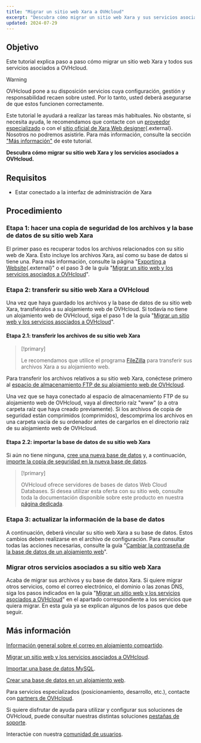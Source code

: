```yaml
---
title: "Migrar un sitio web Xara a OVHcloud"
excerpt: "Descubra cómo migrar un sitio web Xara y sus servicios asociados a OVHcloud"
updated: 2024-07-29
---
```


## Objetivo

Este tutorial explica paso a paso cómo migrar un sitio web Xara y todos sus servicios asociados a OVHcloud.

> [!warning]
>
> OVHcloud pone a su disposición servicios cuya configuración, gestión y responsabilidad recaen sobre usted. Por lo tanto, usted deberá asegurarse de que estos funcionen correctamente.
>
> Este tutorial le ayudará a realizar las tareas más habituales. No obstante, si necesita ayuda, le recomendamos que contacte con un [proveedor especializado](/links/partner) o con el [sitio oficial de Xara Web designer](https://www.xara.com/webdesigner-plus/){.external}. Nosotros no podremos asistirle. Para más información, consulte la sección ["Más información"](#go-further) de este tutorial.
>

**Descubra cómo migrar su sitio web Xara y los servicios asociados a OVHcloud.**

## Requisitos

- Estar conectado a la interfaz de administración de Xara

## Procedimiento

### Etapa 1: hacer una copia de seguridad de los archivos y la base de datos de su sitio web Xara

El primer paso es recuperar todos los archivos relacionados con su sitio web de Xara. Esto incluye los archivos Xara, así como su base de datos si tiene una. Para más información, consulte la página "[Exporting a Website](https://webdesigner.xara.com/bhavtest/test1/xara_desktop/product_support/web_features/exporting_website.html?rhhlterm=website){.external}" o el paso 3 de la guía "[Migrar un sitio web y los servicios asociados a OVHcloud](/pages/web_cloud/web_hosting/hosting_migrating_to_ovh)".

### Etapa 2: transferir su sitio web Xara a OVHcloud

Una vez que haya guardado los archivos y la base de datos de su sitio web Xara, transfiéralos a su alojamiento web de OVHcloud. Si todavía no tiene un alojamiento web de OVHcloud, siga el paso 1 de la guía "[Migrar un sitio web y los servicios asociados a OVHcloud](/pages/web_cloud/web_hosting/hosting_migrating_to_ovh)".

#### Etapa 2.1: transferir los archivos de su sitio web Xara

> [!primary]
>
> Le recomendamos que utilice el programa [FileZilla](/pages/web_cloud/web_hosting/ftp_filezilla_user_guide) para transferir sus archivos Xara a su alojamiento web.
>

Para transferir los archivos relativos a su sitio web Xara, conéctese primero al [espacio de almacenamiento FTP de su alojamiento web de OVHcloud](/pages/web_cloud/web_hosting/ftp_connection).

Una vez que se haya conectado al espacio de almacenamiento FTP de su alojamiento web de OVHcloud, vaya al directorio raíz "www" (o a otra carpeta raíz que haya creado previamente). Si los archivos de copia de seguridad están comprimidos (comprimidos), descomprima los archivos en una carpeta vacía de su ordenador antes de cargarlos en el directorio raíz de su alojamiento web de OVHcloud.

#### Etapa 2.2: importar la base de datos de su sitio web Xara

Si aún no tiene ninguna, [cree una nueva base de datos](/pages/web_cloud/web_hosting/sql_create_database) y, a continuación, [importe la copia de seguridad en la nueva base de datos](/pages/web_cloud/web_hosting/sql_importing_mysql_database).

> [!primary]
>
> OVHcloud ofrece servidores de bases de datos Web Cloud Databases. Si desea utilizar esta oferta con su sitio web, consulte toda la documentación disponible sobre este producto en nuestra [página dedicada](/links/web/databases).
>

### Etapa 3: actualizar la información de la base de datos

A continuación, deberá vincular su sitio web Xara a su base de datos. Estos cambios deben realizarse en el archivo de configuración. Para consultar todas las acciones necesarias, consulte la guía "[Cambiar la contraseña de la base de datos de un alojamiento web](/pages/web_cloud/web_hosting/sql_change_password)".

### Migrar otros servicios asociados a su sitio web Xara

Acaba de migrar sus archivos y su base de datos Xara. Si quiere migrar otros servicios, como el correo electrónico, el dominio o las zonas DNS, siga los pasos indicados en la guía "[Migrar un sitio web y los servicios asociados a OVHcloud](/pages/web_cloud/web_hosting/hosting_migrating_to_ovh)" en el apartado correspondiente a los servicios que quiera migrar. En esta guía ya se explican algunos de los pasos que debe seguir.

## Más información <a name="go-further"></a>

[Información general sobre el correo en alojamiento compartido](/pages/web_cloud/email_and_collaborative_solutions/mx_plan/email_generalities).

[Migrar un sitio web y los servicios asociados a OVHcloud](/pages/web_cloud/web_hosting/hosting_migrating_to_ovh).

[Importar una base de datos MySQL](/pages/web_cloud/web_hosting/sql_importing_mysql_database).

[Crear una base de datos en un alojamiento web](/pages/web_cloud/web_hosting/sql_create_database).
 
Para servicios especializados (posicionamiento, desarrollo, etc.), contacte con [partners de OVHcloud](/links/partner).
 
Si quiere disfrutar de ayuda para utilizar y configurar sus soluciones de OVHcloud, puede consultar nuestras distintas soluciones [pestañas de soporte](/links/support).
 
Interactúe con nuestra [comunidad de usuarios](/links/community).